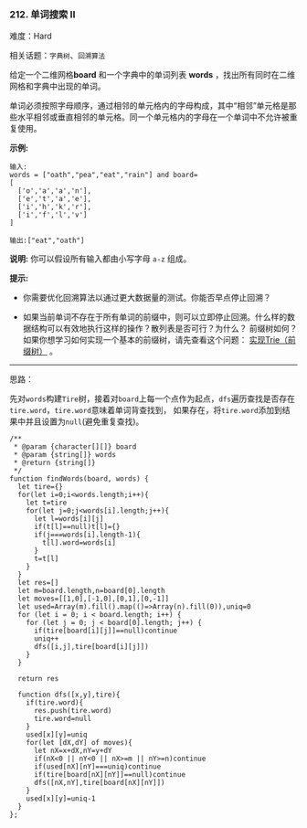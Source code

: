 ### 212. 单词搜索 II

难度：Hard

相关话题：`字典树`、`回溯算法`

给定一个二维网格**board** 和一个字典中的单词列表 **words** ，找出所有同时在二维网格和字典中出现的单词。



单词必须按照字母顺序，通过相邻的单元格内的字母构成，其中&ldquo;相邻&rdquo;单元格是那些水平相邻或垂直相邻的单元格。同一个单元格内的字母在一个单词中不允许被重复使用。



**示例:** 



```
输入: 
words = ["oath","pea","eat","rain"] and board=
[
  ['o','a','a','n'],
  ['e','t','a','e'],
  ['i','h','k','r'],
  ['i','f','l','v']
]

输出:["eat","oath"]
```


**说明:** 
你可以假设所有输入都由小写字母  `a-z` 组成。



**提示:** 




* 你需要优化回溯算法以通过更大数据量的测试。你能否早点停止回溯？

* 如果当前单词不存在于所有单词的前缀中，则可以立即停止回溯。什么样的数据结构可以有效地执行这样的操作？散列表是否可行？为什么？ 前缀树如何？如果你想学习如何实现一个基本的前缀树，请先查看这个问题： [实现Trie（前缀树）](/problems/implement-trie-prefix-tree/description/)
。






-----

思路：

先对`words`构建`Tire`树，接着对`board`上每一个点作为起点，`dfs`遍历查找是否存在`tire.word`，`tire.word`意味着单词背查找到，
如果存在，将`tire.word`添加到结果中并且设置为`null`(避免重复查找)。

```
/**
 * @param {character[][]} board
 * @param {string[]} words
 * @return {string[]}
 */
function findWords(board, words) {
  let tire={}
  for(let i=0;i<words.length;i++){
    let t=tire
    for(let j=0;j<words[i].length;j++){
      let l=words[i][j]
      if(t[l]==null)t[l]={}
      if(j===words[i].length-1){
        t[l].word=words[i]
      }
      t=t[l]
    }
  }
  let res=[]
  let m=board.length,n=board[0].length
  let moves=[[1,0],[-1,0],[0,1],[0,-1]]
  let used=Array(m).fill().map(()=>Array(n).fill(0)),uniq=0
  for (let i = 0; i < board.length; i++) {
    for (let j = 0; j < board[0].length; j++) {
      if(tire[board[i][j]]==null)continue
      uniq++
      dfs([i,j],tire[board[i][j]])
    }
  }

  return res

  function dfs([x,y],tire){
    if(tire.word){
      res.push(tire.word)    
      tire.word=null
    }
    used[x][y]=uniq
    for(let [dX,dY] of moves){
      let nX=x+dX,nY=y+dY
      if(nX<0 || nY<0 || nX>=m || nY>=n)continue
      if(used[nX][nY]===uniq)continue
      if(tire[board[nX][nY]]==null)continue
      dfs([nX,nY],tire[board[nX][nY]])
    }
    used[x][y]=uniq-1
  }
};
```

